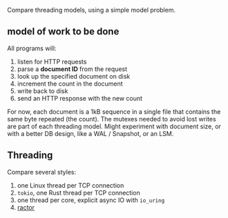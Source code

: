Compare threading models, using a simple model problem.

## model of work to be done

All programs will:
1. listen for HTTP requests
2. parse a **document ID** from the request
3. look up the specified document on disk
4. increment the count in the document
5. write back to disk
6. send an HTTP response with the new count

For now, each document is a 1kB sequence in a single file that contains the same byte repeated (the count).  The mutexes needed to avoid lost writes are part of each threading model.  Might experiment with document size, or with a better DB design, like a WAL / Snapshot, or an LSM.

## Threading

Compare several styles:

1. one Linux thread per TCP connection
2. `tokio`, one Rust thread per TCP connection
3. one thread per core, explicit async IO with `io_uring`
4. [ractor](https://github.com/slawlor/ractor)
